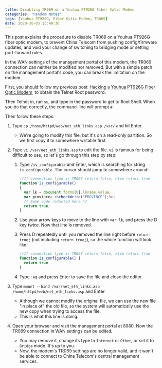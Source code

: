```yaml
---
title: Disabling TR069 on a Youhua PT926G Fiber Optic Modem
categories: 'Random Notes'
tags: [Youhua PT926G, Fiber Optic Modem, TR069]
date: 2020-10-03 15:40:30
---
```


This post explains the procedure to disable TR069 on a Youhua PT926G fiber optic
modem, to prevent China Telecom from pushing config/firmware updates, and void
your change of switching to bridging mode or setting port-forward rules.

In the WAN settings of the management portal of this modem, the TR069 connection
can neither be modified nor removed. But with a simple patch on the management
portal's code, you can break the limitation on the modem.

First, you should follow my previous post:
[Hacking a Youhua PT926G Fiber Optic Modem](/en/article/random-notes/youhua-pt926g-fiber-modem-crack.lantian/),
to obtain the Telnet Root password.

Then Telnet in, run `su`, and type in the password to get to Root Shell. When
you do that correctly, the command-line will prompt `#`.

Then follow these steps:

1. Type `cp /home/httpd/web/net_eth_links.asp /var/` and hit Enter.
   - We're going to modify this file, but it's on a read-only partition. So we
     first copy it to somewhere writable first.
2. Type `vi /var/net_eth_links.asp` to edit the file. `vi` is famous for being
   difficult to use, so let's go through this step by step:

   1. Type `/is_configurable` and Enter, which is searching for string
      `is_configurable`. The cursor should jump to somewhere around:

      ```javascript
      //If connection type is TR069 return false, else return true
      function is_configurable()
      {
        var lk = document.forms[0].lkname.value;
        var province= <%checkWrite("PROVINCE");%>;
        /* Some code redacted here */
        return true;
      }
      ```

   2. Use your arrow keys to move to the line with `var lk`, and press the D key
      twice. Now that line is removed.
   3. Press D repeatedly until you removed the line right before `return true;`
      (not including `return true;`), so the whole function will look like:

      ```javascript
      //If connection type is TR069 return false, else return true
      function is_configurable() {
        return true
      }
      ```

   4. Type `:wq` and press Enter to save the file and close the editor.

3. Type `mount --bind /var/net_eth_links.asp /home/httpd/web/net_eth_links.asp`
   and Enter.
   - Although we cannot modify the original file, we can use the new file "in
     place of" the old file, so the system will automatically use the new copy
     when trying to access the file.
   - This is what this line is doing.
4. Open your browser and visit the management portal at 8080. Now the TR069
   connection in WAN settings can be edited.
   - You may remove it, change its type to `Internet` or `Other`, or set it to
     `Bridge` mode. It's up to you.
   - Now, the modem's TR069 settings are no longer valid, and it won't be able
     to connect to China Telecom's central management services.
